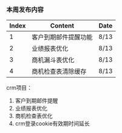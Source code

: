 ### 本周发布内容

| Index | Content              | Date |
| ----- | -------------------- | ---- |
| 1     | 客户到期邮件提醒功能 | 8/13 |
| 2     | 业绩报表优化         | 8/13 |
| 3     | 商机漏斗表优化       | 8/13 |
| 4     | 商机检查表清除缓存   | 8/13 |





crm项目：

1. 客户到期邮件提醒
2. 业绩报表优化
3. 商机检查表优化
4. crm登录cookie有效期时间延长

